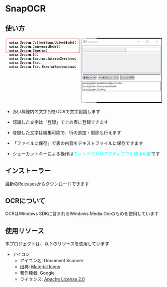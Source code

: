 # SnapOCR

## 使い方

![Demo](SnapOCR_Demo.gif)

- 赤い枠線内の文字列をOCRで文字認識します

- 認識した文字は「登録」で上の表に登録できます

- 登録した文字は編集可能で、行の追加・削除も行えます

- 「ファイルに保存」で表の内容をテキストファイルに保存できます

- ショーカットキーによる操作は<span style="color: cyan;">ウィンドウが非アクティブでも使用可能</span>です

## インストーラー

[最新のReleases](https://github.com/DamunGames/SnapOCR/releases/tag/Version1.0.0)からダウンロードできます

## OCRについて

OCRはWindows SDKに含まれるWindows.Media.Ocrのものを使用しています

## 使用リソース
本プロジェクトは、以下のリソースを使用しています

- アイコン
  - アイコン名: Document Scanner
  - 出典: [Material Icons](https://fonts.google.com/icons)
  - 著作権者: Google
  - ライセンス: [Apache License 2.0](https://www.apache.org/licenses/LICENSE-2.0)